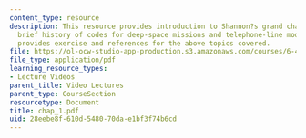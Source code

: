 ```yaml
---
content_type: resource
description: This resource provides introduction to Shannon?s grand challenge and
  brief history of codes for deep-space missions and telephone-line modems. It also
  provides exercise and references for the above topics covered.
file: https://ol-ocw-studio-app-production.s3.amazonaws.com/courses/6-451-principles-of-digital-communication-ii-spring-2005/28eebe8f610d548070dae1bf3f74b6cd_chap_1.pdf
file_type: application/pdf
learning_resource_types:
- Lecture Videos
parent_title: Video Lectures
parent_type: CourseSection
resourcetype: Document
title: chap_1.pdf
uid: 28eebe8f-610d-5480-70da-e1bf3f74b6cd
---
```


